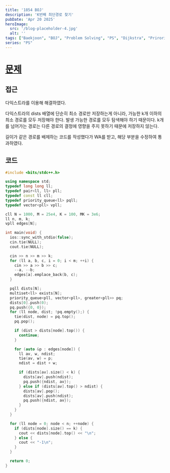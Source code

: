 ```yaml
---
title: '1854 BOJ'
description: 'K번째 최단경로 찾기'
pubDate: 'Apr 20 2025'
heroImage:
  src: '/blog-placeholder-4.jpg'
  alt: ''
tags: ["Baekjoon", "BOJ", "Problem Solving", "PS", "Dijkstra", "Prirority Queue"]
series: "PS"
---
```


# [문제](https://www.acmicpc.net/problem/1854)

## 접근

다익스트라를 이용해 해결하였다.

다익스트라의 dists 배열에 단순히 최소 경로만 저장하는게 아니라, 가능한 k개 이하의 최소 경로를 모두 저장해야 한다.
발생 가능한 경로를 모두 탐색해야 하기 때문이다.
k개를 넘어가는 경로는 다른 경로의 결정에 영향을 주지 못하기 때문에 저장하지 않는다.

길이가 같은 경로를 배제하는 코드를 작성했다가 WA를 받고, 해당 부분을 수정하여 통과하였다.

## 코드

```c++
#include <bits/stdc++.h>

using namespace std;
typedef long long ll;
typedef pair<ll, ll> pll;
typedef const ll cll;
typedef priority_queue<ll> pqll;
typedef vector<pll> vpll;

cll N = 1000, M = 25e4, K = 100, MK = 3e6;
ll n, m, k;
vpll edges[N];

int main(void) {
  ios::sync_with_stdio(false);
  cin.tie(NULL);
  cout.tie(NULL);

  cin >> n >> m >> k;
  for (ll a, b, c, i = 0; i < m; ++i) {
    cin >> a >> b >> c;
    --a, --b;
    edges[a].emplace_back(b, c);
  }

  pqll dists[N];
  multiset<ll> exists[N];
  priority_queue<pll, vector<pll>, greater<pll>> pq;
  dists[0].push(0);
  pq.push({0, 0});
  for (ll node, dist; !pq.empty();) {
    tie(dist, node) = pq.top();
    pq.pop();

    if (dist > dists[node].top()) {
      continue;
    }

    for (auto &p : edges[node]) {
      ll av, w, ndist;
      tie(av, w) = p;
      ndist = dist + w;

      if (dists[av].size() < k) {
        dists[av].push(ndist);
        pq.push({ndist, av});
      } else if (dists[av].top() > ndist) {
        dists[av].pop();
        dists[av].push(ndist);
        pq.push({ndist, av});
      }
    }
  }

  for (ll node = 0; node < n; ++node) {
    if (dists[node].size() == k) {
      cout << dists[node].top() << "\n";
    } else {
      cout << "-1\n";
    }
  }

  return 0;
}
```